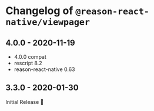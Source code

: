 # Changelog of `@reason-react-native/viewpager`

## 4.0.0 - 2020-11-19

- 4.0.0 compat
- rescript 8.2
- reason-react-native 0.63

## 3.3.0 - 2020-01-30

Initial Release :tada:
